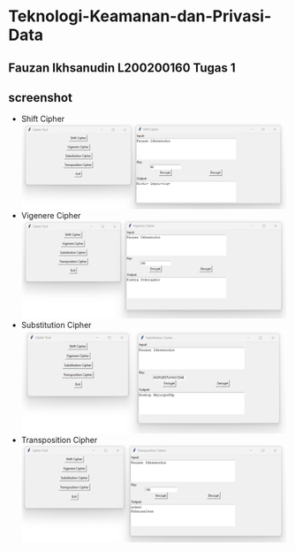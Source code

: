 # Teknologi-Keamanan-dan-Privasi-Data

## Fauzan Ikhsanudin L200200160 Tugas 1

## screenshot 

- Shift Cipher
![img1](/Screenshoot/No1.png)
- Vigenere Cipher
![img2](/Screenshoot/No2.png)
- Substitution Cipher
![img3](/Screenshoot/No3.png)
- Transposition Cipher
![img4](/Screenshoot/No4.png)
